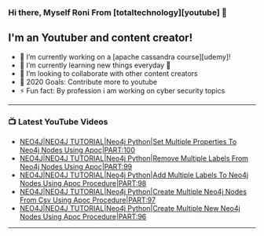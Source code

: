### Hi there, Myself Roni From [totaltechnology][youtube] 👋

## I'm an Youtuber and content creator!
- 🔭 I’m currently working on a [apache cassandra course][udemy]!
- 🌱 I’m currently learning new things everyday 🤣
- 👯 I’m looking to collaborate with other content creators
- 🥅 2020 Goals: Contribute more to youtube
- ⚡ Fun fact: By profession i am working on cyber security topics



---

### 📺 Latest YouTube Videos
<!-- YOUTUBE:START -->
- [NEO4J|NEO4J TUTORIAL|Neo4j Python|Set Multiple Properties To Neo4j Nodes Using Apoc|PART:100](https://www.youtube.com/watch?v=pTqABT4Epmk)
- [NEO4J|NEO4J TUTORIAL|Neo4j Python|Remove Multiple Labels From Neo4j Nodes Using Apoc|PART:99](https://www.youtube.com/watch?v=p7wy9eY6sMI)
- [NEO4J|NEO4J TUTORIAL|Neo4j Python|Add Multiple Labels To Neo4j Nodes Using Apoc Procedure|PART:98](https://www.youtube.com/watch?v=zmKRBz_b9tg)
- [NEO4J|NEO4J TUTORIAL|Neo4j Python|Create Multiple Neo4j Nodes From Csv Using Apoc Procedure|PART:97](https://www.youtube.com/watch?v=nV8gU8e6vE8)
- [NEO4J|NEO4J TUTORIAL|Neo4j Python|Create Multiple New Neo4j Nodes Using Apoc Procedure|PART:96](https://www.youtube.com/watch?v=phkjltt1C_s)
<!-- YOUTUBE:END -->

---


